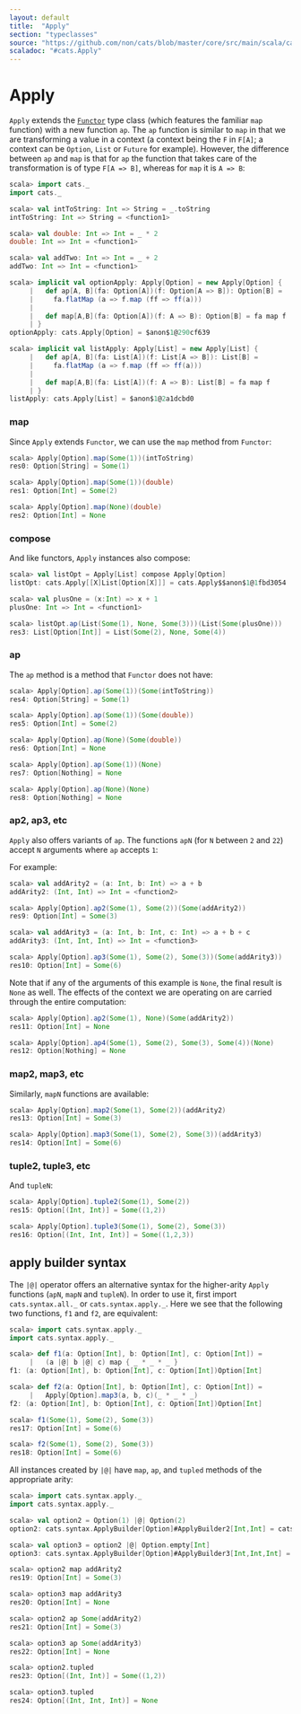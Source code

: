 ```yaml
---
layout: default
title:  "Apply"
section: "typeclasses"
source: "https://github.com/non/cats/blob/master/core/src/main/scala/cats/Apply.scala"
scaladoc: "#cats.Apply"
---
```

# Apply

`Apply` extends the [`Functor`](functor.html) type class (which features the familiar `map`
function) with a new function `ap`. The `ap` function is similar to `map`
in that we are transforming a value in a context (a context being the `F` in `F[A]`;
a context can be `Option`, `List` or `Future` for example).
However, the difference between `ap` and `map` is that for `ap` the function that 
takes care of the transformation is of type `F[A => B]`, whereas for `map` it is `A => B`:

```scala
scala> import cats._
import cats._

scala> val intToString: Int => String = _.toString
intToString: Int => String = <function1>

scala> val double: Int => Int = _ * 2
double: Int => Int = <function1>

scala> val addTwo: Int => Int = _ + 2
addTwo: Int => Int = <function1>

scala> implicit val optionApply: Apply[Option] = new Apply[Option] {
     |   def ap[A, B](fa: Option[A])(f: Option[A => B]): Option[B] =
     |     fa.flatMap (a => f.map (ff => ff(a)))
     | 
     |   def map[A,B](fa: Option[A])(f: A => B): Option[B] = fa map f
     | }
optionApply: cats.Apply[Option] = $anon$1@290cf639

scala> implicit val listApply: Apply[List] = new Apply[List] {
     |   def ap[A, B](fa: List[A])(f: List[A => B]): List[B] =
     |     fa.flatMap (a => f.map (ff => ff(a)))
     | 
     |   def map[A,B](fa: List[A])(f: A => B): List[B] = fa map f
     | }
listApply: cats.Apply[List] = $anon$1@2a1dcbd0
```

### map

Since `Apply` extends `Functor`, we can use the `map` method from `Functor`:

```scala
scala> Apply[Option].map(Some(1))(intToString)
res0: Option[String] = Some(1)

scala> Apply[Option].map(Some(1))(double)
res1: Option[Int] = Some(2)

scala> Apply[Option].map(None)(double)
res2: Option[Int] = None
```

### compose

And like functors, `Apply` instances also compose:

```scala
scala> val listOpt = Apply[List] compose Apply[Option]
listOpt: cats.Apply[[X]List[Option[X]]] = cats.Apply$$anon$1@1fbd3054

scala> val plusOne = (x:Int) => x + 1
plusOne: Int => Int = <function1>

scala> listOpt.ap(List(Some(1), None, Some(3)))(List(Some(plusOne)))
res3: List[Option[Int]] = List(Some(2), None, Some(4))
```

### ap
The `ap` method is a method that `Functor` does not have:

```scala
scala> Apply[Option].ap(Some(1))(Some(intToString))
res4: Option[String] = Some(1)

scala> Apply[Option].ap(Some(1))(Some(double))
res5: Option[Int] = Some(2)

scala> Apply[Option].ap(None)(Some(double))
res6: Option[Int] = None

scala> Apply[Option].ap(Some(1))(None)
res7: Option[Nothing] = None

scala> Apply[Option].ap(None)(None)
res8: Option[Nothing] = None
```

### ap2, ap3, etc

`Apply` also offers variants of `ap`. The functions `apN` (for `N` between `2` and `22`) 
accept `N` arguments where `ap` accepts `1`:

For example:

```scala
scala> val addArity2 = (a: Int, b: Int) => a + b
addArity2: (Int, Int) => Int = <function2>

scala> Apply[Option].ap2(Some(1), Some(2))(Some(addArity2))
res9: Option[Int] = Some(3)

scala> val addArity3 = (a: Int, b: Int, c: Int) => a + b + c
addArity3: (Int, Int, Int) => Int = <function3>

scala> Apply[Option].ap3(Some(1), Some(2), Some(3))(Some(addArity3))
res10: Option[Int] = Some(6)
```

Note that if any of the arguments of this example is `None`, the
final result is `None` as well.  The effects of the context we are operating on
are carried through the entire computation:

```scala
scala> Apply[Option].ap2(Some(1), None)(Some(addArity2))
res11: Option[Int] = None

scala> Apply[Option].ap4(Some(1), Some(2), Some(3), Some(4))(None)
res12: Option[Nothing] = None
```

### map2, map3, etc

Similarly, `mapN` functions are available:

```scala
scala> Apply[Option].map2(Some(1), Some(2))(addArity2)
res13: Option[Int] = Some(3)

scala> Apply[Option].map3(Some(1), Some(2), Some(3))(addArity3)
res14: Option[Int] = Some(6)
```

### tuple2, tuple3, etc

And `tupleN`:

```scala
scala> Apply[Option].tuple2(Some(1), Some(2))
res15: Option[(Int, Int)] = Some((1,2))

scala> Apply[Option].tuple3(Some(1), Some(2), Some(3))
res16: Option[(Int, Int, Int)] = Some((1,2,3))
```

## apply builder syntax

The `|@|` operator offers an alternative syntax for the higher-arity `Apply`
functions (`apN`, `mapN` and `tupleN`).
In order to use it, first import `cats.syntax.all._` or `cats.syntax.apply._`.
Here we see that the following two functions, `f1` and `f2`, are equivalent:

```scala
scala> import cats.syntax.apply._
import cats.syntax.apply._

scala> def f1(a: Option[Int], b: Option[Int], c: Option[Int]) =
     |   (a |@| b |@| c) map { _ * _ * _ }
f1: (a: Option[Int], b: Option[Int], c: Option[Int])Option[Int]

scala> def f2(a: Option[Int], b: Option[Int], c: Option[Int]) =
     |   Apply[Option].map3(a, b, c)(_ * _ * _)
f2: (a: Option[Int], b: Option[Int], c: Option[Int])Option[Int]

scala> f1(Some(1), Some(2), Some(3))
res17: Option[Int] = Some(6)

scala> f2(Some(1), Some(2), Some(3))
res18: Option[Int] = Some(6)
```

All instances created by `|@|` have `map`, `ap`, and `tupled` methods of the appropriate arity:

```scala
scala> import cats.syntax.apply._
import cats.syntax.apply._

scala> val option2 = Option(1) |@| Option(2)
option2: cats.syntax.ApplyBuilder[Option]#ApplyBuilder2[Int,Int] = cats.syntax.ApplyBuilder$ApplyBuilder2@280020a2

scala> val option3 = option2 |@| Option.empty[Int]
option3: cats.syntax.ApplyBuilder[Option]#ApplyBuilder3[Int,Int,Int] = cats.syntax.ApplyBuilder$ApplyBuilder3@bdf8d4c

scala> option2 map addArity2
res19: Option[Int] = Some(3)

scala> option3 map addArity3
res20: Option[Int] = None

scala> option2 ap Some(addArity2)
res21: Option[Int] = Some(3)

scala> option3 ap Some(addArity3)
res22: Option[Int] = None

scala> option2.tupled
res23: Option[(Int, Int)] = Some((1,2))

scala> option3.tupled
res24: Option[(Int, Int, Int)] = None
```

